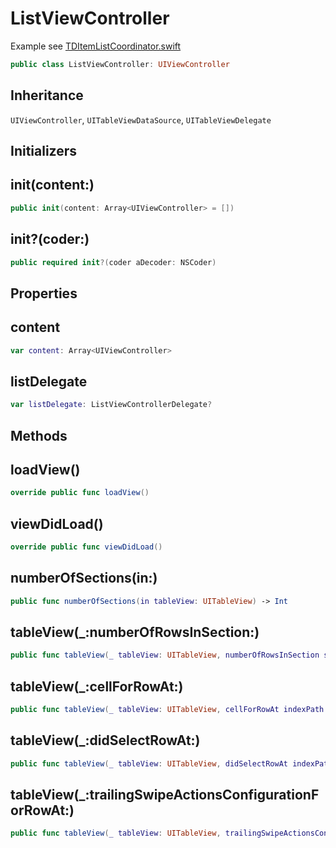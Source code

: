 # ListViewController

Example see [TDItemListCoordinator.swift](https://github.com/davedelong/MVCTodo/blob/master/MVCTodo/Item%20List/TDItemListCoordinator.swift)

``` swift
public class ListViewController: UIViewController
```

## Inheritance

`UIViewController`, `UITableViewDataSource`, `UITableViewDelegate`

## Initializers

## init(content:)

``` swift
public init(content: Array<UIViewController> = [])
```

## init?(coder:)

``` swift
public required init?(coder aDecoder: NSCoder)
```

## Properties

## content

``` swift
var content: Array<UIViewController>
```

## listDelegate

``` swift
var listDelegate: ListViewControllerDelegate?
```

## Methods

## loadView()

``` swift
override public func loadView()
```

## viewDidLoad()

``` swift
override public func viewDidLoad()
```

## numberOfSections(in:)

``` swift
public func numberOfSections(in tableView: UITableView) -> Int
```

## tableView(\_:numberOfRowsInSection:)

``` swift
public func tableView(_ tableView: UITableView, numberOfRowsInSection section: Int) -> Int
```

## tableView(\_:cellForRowAt:)

``` swift
public func tableView(_ tableView: UITableView, cellForRowAt indexPath: IndexPath) -> UITableViewCell
```

## tableView(\_:didSelectRowAt:)

``` swift
public func tableView(_ tableView: UITableView, didSelectRowAt indexPath: IndexPath)
```

## tableView(\_:trailingSwipeActionsConfigurationForRowAt:)

``` swift
public func tableView(_ tableView: UITableView, trailingSwipeActionsConfigurationForRowAt indexPath: IndexPath) -> UISwipeActionsConfiguration?
```
